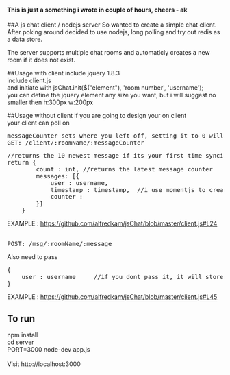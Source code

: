 <h4>This is just a something i wrote in couple of hours, cheers - ak</h4>

##A js chat client / nodejs server
So wanted to create a simple chat client. After poking around decided to use nodejs, long polling and try out redis as a data store.

The server supports multiple chat rooms and automaticly creates a new room if it does not exist.

##Usage with client
include jquery 1.8.3<br>
include client.js<br>
and initiate with jsChat.init($("element"), 'room number', 'username');<br>
you can define the jquery element any size you want, but i will suggest no smaller then h:300px w:200px<br>

##Usage without client
if you are going to design your on client<br>
your client can poll on<br>
<pre>
messageCounter sets where you left off, setting it to 0 will indicate you just initalize your client
GET: /client/:roomName/:messageCounter
</pre>
<pre>
//returns the 10 newest message if its your first time syncing with server
return {
        count : int, //returns the latest message counter
        messages: [{
            user : username,
            timestamp : timestamp,  //i use momentjs to create the timestamp
            counter : 
        }]
    }
</pre>
EXAMPLE : https://github.com/alfredkam/jsChat/blob/master/client.js#L24
<br><br>
<pre>
POST: /msg/:roomName/:message
</pre>
Also need to pass 
<pre>
{
    user : username     //if you dont pass it, it will store the name as 'Guest'
}
</pre>
EXAMPLE : https://github.com/alfredkam/jsChat/blob/master/client.js#L45

## To run
npm install<br>
cd server <br>
PORT=3000 node-dev app.js <br>
<br>
Visit http://localhost:3000